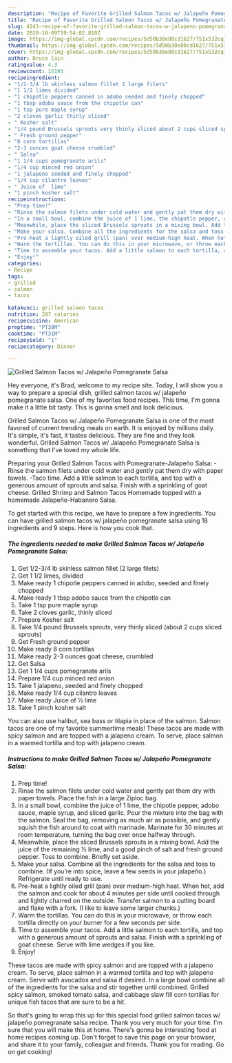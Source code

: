 ```yaml
---
description: "Recipe of Favorite Grilled Salmon Tacos w/ Jalapeño Pomegranate Salsa"
title: "Recipe of Favorite Grilled Salmon Tacos w/ Jalapeño Pomegranate Salsa"
slug: 4243-recipe-of-favorite-grilled-salmon-tacos-w-jalapeno-pomegranate-salsa
date: 2020-10-09T19:54:02.810Z
image: https://img-global.cpcdn.com/recipes/5d50b38e80cd1627/751x532cq70/grilled-salmon-tacos-w-jalapeno-pomegranate-salsa-recipe-main-photo.jpg
thumbnail: https://img-global.cpcdn.com/recipes/5d50b38e80cd1627/751x532cq70/grilled-salmon-tacos-w-jalapeno-pomegranate-salsa-recipe-main-photo.jpg
cover: https://img-global.cpcdn.com/recipes/5d50b38e80cd1627/751x532cq70/grilled-salmon-tacos-w-jalapeno-pomegranate-salsa-recipe-main-photo.jpg
author: Bruce Cain
ratingvalue: 4.3
reviewcount: 15193
recipeingredient:
- "1/2-3/4 lb skinless salmon fillet 2 large filets"
- "1 1/2 limes divided"
- "1 chipotle peppers canned in adobo seeded and finely chopped"
- "1 tbsp adobo sauce from the chipotle can"
- "1 tsp pure maple syrup"
- "2 cloves garlic thinly sliced"
- " Kosher salt"
- "1/4 pound Brussels sprouts very thinly sliced about 2 cups sliced sprouts"
- " Fresh ground pepper"
- "8 corn tortillas"
- "2-3 ounces goat cheese crumbled"
- " Salsa"
- "1 1/4 cups pomegranate arils"
- "1/4 cup minced red onion"
- "1 jalapeno seeded and finely chopped"
- "1/4 cup cilantro leaves"
- " Juice of  lime"
- "1 pinch kosher salt"
recipeinstructions:
- "Prep time!"
- "Rinse the salmon filets under cold water and gently pat them dry with paper towels. Place the fish in a large Ziploc bag."
- "In a small bowl, combine the juice of 1 lime, the chipotle pepper, adobo sauce, maple syrup, and sliced garlic. Pour the mixture into the bag with the salmon. Seal the bag, removing as much air as possible, and gently squish the fish around to coat with marinade. Marinate for 30 minutes at room temperature, turning the bag over once halfway through."
- "Meanwhile, place the sliced Brussels sprouts in a mixing bowl. Add the juice of the remaining ½ lime, and a good pinch of salt and fresh ground pepper. Toss to combine. Briefly set aside."
- "Make your salsa. Combine all the ingredients for the salsa and toss to combine. (If you’re into spice, leave a few seeds in your jalapeño.) Refrigerate until ready to use."
- "Pre-heat a lightly oiled grill (pan) over medium-high heat. When hot, add the salmon and cook for about 4 minutes per side until cooked through and lightly charred on the outside. Transfer salmon to a cutting board and flake with a fork. (I like to leave some larger chunks.)"
- "Warm the tortillas. You can do this in your microwave, or throw each tortilla directly on your burner for a few seconds per side."
- "Time to assemble your tacos. Add a little salmon to each tortilla, and top with a generous amount of sprouts and salsa. Finish with a sprinkling of goat cheese. Serve with lime wedges if you like."
- "Enjoy!"
categories:
- Recipe
tags:
- grilled
- salmon
- tacos

katakunci: grilled salmon tacos 
nutrition: 287 calories
recipecuisine: American
preptime: "PT38M"
cooktime: "PT31M"
recipeyield: "1"
recipecategory: Dinner

---
```



![Grilled Salmon Tacos w/ Jalapeño Pomegranate Salsa](https://img-global.cpcdn.com/recipes/5d50b38e80cd1627/751x532cq70/grilled-salmon-tacos-w-jalapeno-pomegranate-salsa-recipe-main-photo.jpg)

Hey everyone, it's Brad, welcome to my recipe site. Today, I will show you a way to prepare a special dish, grilled salmon tacos w/ jalapeño pomegranate salsa. One of my favorites food recipes. This time, I'm gonna make it a little bit tasty. This is gonna smell and look delicious.

Grilled Salmon Tacos w/ Jalapeño Pomegranate Salsa is one of the most favored of current trending meals on earth. It is enjoyed by millions daily. It's simple, it's fast, it tastes delicious. They are fine and they look wonderful. Grilled Salmon Tacos w/ Jalapeño Pomegranate Salsa is something that I've loved my whole life.

Preparing your Grilled Salmon Tacos with Pomegranate-Jalapeño Salsa: -Rinse the salmon filets under cold water and gently pat them dry with paper towels. -Taco time. Add a little salmon to each tortilla, and top with a generous amount of sprouts and salsa. Finish with a sprinkling of goat cheese. Grilled Shrimp and Salmon Tacos Homemade topped with a homemade Jalapeño-Habanero Salsa.


To get started with this recipe, we have to prepare a few ingredients. You can have grilled salmon tacos w/ jalapeño pomegranate salsa using 18 ingredients and 9 steps. Here is how you cook that.

<!--inarticleads1-->

##### The ingredients needed to make Grilled Salmon Tacos w/ Jalapeño Pomegranate Salsa:

1. Get 1/2-3/4 lb skinless salmon fillet (2 large filets)
1. Get 1 1/2 limes, divided
1. Make ready 1 chipotle peppers canned in adobo, seeded and finely chopped
1. Make ready 1 tbsp adobo sauce from the chipotle can
1. Take 1 tsp pure maple syrup
1. Take 2 cloves garlic, thinly sliced
1. Prepare  Kosher salt
1. Take 1/4 pound Brussels sprouts, very thinly sliced (about 2 cups sliced sprouts)
1. Get  Fresh ground pepper
1. Make ready 8 corn tortillas
1. Make ready 2-3 ounces goat cheese, crumbled
1. Get  Salsa
1. Get 1 1/4 cups pomegranate arils
1. Prepare 1/4 cup minced red onion
1. Take 1 jalapeno, seeded and finely chopped
1. Make ready 1/4 cup cilantro leaves
1. Make ready  Juice of ½ lime
1. Take 1 pinch kosher salt


You can also use halibut, sea bass or tilapia in place of the salmon. Salmon tacos are one of my favorite summertime meals! These tacos are made with spicy salmon and are topped with a jalapeno cream. To serve, place salmon in a warmed tortilla and top with jalapeno cream. 

<!--inarticleads2-->

##### Instructions to make Grilled Salmon Tacos w/ Jalapeño Pomegranate Salsa:

1. Prep time!
1. Rinse the salmon filets under cold water and gently pat them dry with paper towels. Place the fish in a large Ziploc bag.
1. In a small bowl, combine the juice of 1 lime, the chipotle pepper, adobo sauce, maple syrup, and sliced garlic. Pour the mixture into the bag with the salmon. Seal the bag, removing as much air as possible, and gently squish the fish around to coat with marinade. Marinate for 30 minutes at room temperature, turning the bag over once halfway through.
1. Meanwhile, place the sliced Brussels sprouts in a mixing bowl. Add the juice of the remaining ½ lime, and a good pinch of salt and fresh ground pepper. Toss to combine. Briefly set aside.
1. Make your salsa. Combine all the ingredients for the salsa and toss to combine. (If you’re into spice, leave a few seeds in your jalapeño.) Refrigerate until ready to use.
1. Pre-heat a lightly oiled grill (pan) over medium-high heat. When hot, add the salmon and cook for about 4 minutes per side until cooked through and lightly charred on the outside. Transfer salmon to a cutting board and flake with a fork. (I like to leave some larger chunks.)
1. Warm the tortillas. You can do this in your microwave, or throw each tortilla directly on your burner for a few seconds per side.
1. Time to assemble your tacos. Add a little salmon to each tortilla, and top with a generous amount of sprouts and salsa. Finish with a sprinkling of goat cheese. Serve with lime wedges if you like.
1. Enjoy!


These tacos are made with spicy salmon and are topped with a jalapeno cream. To serve, place salmon in a warmed tortilla and top with jalapeno cream. Serve with avocados and salsa if desired. In a large bowl combine all of the ingredients for the salsa and stir together until combined. Grilled spicy salmon, smoked tomato salsa, and cabbage slaw fill corn tortillas for unique fish tacos that are sure to be a hit. 

So that's going to wrap this up for this special food grilled salmon tacos w/ jalapeño pomegranate salsa recipe. Thank you very much for your time. I'm sure that you will make this at home. There's gonna be interesting food at home recipes coming up. Don't forget to save this page on your browser, and share it to your family, colleague and friends. Thank you for reading. Go on get cooking!
